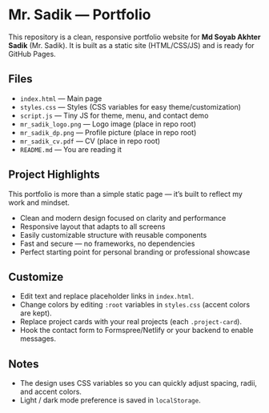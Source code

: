 # Mr. Sadik — Portfolio

This repository is a clean, responsive portfolio website for **Md Soyab Akhter Sadik** (Mr. Sadik). It is built as a static site (HTML/CSS/JS) and is ready for GitHub Pages.

## Files
- `index.html` — Main page
- `styles.css` — Styles (CSS variables for easy theme/customization)
- `script.js` — Tiny JS for theme, menu, and contact demo
- `mr_sadik_logo.png` — Logo image (place in repo root)
- `mr_sadik_dp.png` — Profile picture (place in repo root)
- `mr_sadik_cv.pdf` — CV (place in repo root)
- `README.md` — You are reading it

## Project Highlights
This portfolio is more than a simple static page — it’s built to reflect my work and mindset.

- Clean and modern design focused on clarity and performance  
- Responsive layout that adapts to all screens  
- Easily customizable structure with reusable components  
- Fast and secure — no frameworks, no dependencies  
- Perfect starting point for personal branding or professional showcase

## Customize
- Edit text and replace placeholder links in `index.html`.
- Change colors by editing `:root` variables in `styles.css` (accent colors are kept).
- Replace project cards with your real projects (each `.project-card`).
- Hook the contact form to Formspree/Netlify or your backend to enable messages.

## Notes
- The design uses CSS variables so you can quickly adjust spacing, radii, and accent colors.
- Light / dark mode preference is saved in `localStorage`.
